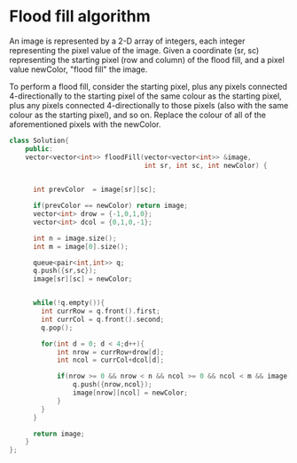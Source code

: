 # Flood fill algorithm

An image is represented by a 2-D array of integers, each integer representing the pixel value of the image. Given a coordinate (sr, sc) representing the starting pixel (row and column) of the flood fill, and a pixel value newColor, "flood fill" the image.



To perform a flood fill, consider the starting pixel, plus any pixels connected 4-directionally to the starting pixel of the same colour as the starting pixel, plus any pixels connected 4-directionally to those pixels (also with the same colour as the starting pixel), and so on. Replace the colour of all of the aforementioned pixels with the newColor.

```cpp
class Solution{
    public:
    vector<vector<int>> floodFill(vector<vector<int>> &image,
                                  int sr, int sc, int newColor) {
      

      int prevColor  = image[sr][sc];

      if(prevColor == newColor) return image;
      vector<int> drow = {-1,0,1,0};
      vector<int> dcol = {0,1,0,-1};

      int n = image.size();
      int m = image[0].size();

      queue<pair<int,int>> q;
      q.push({sr,sc});
      image[sr][sc] = newColor;


      while(!q.empty()){
        int currRow = q.front().first;
        int currCol = q.front().second;
        q.pop();

        for(int d = 0; d < 4;d++){
            int nrow = currRow+drow[d];
            int ncol = currCol+dcol[d];

            if(nrow >= 0 && nrow < n && ncol >= 0 && ncol < m && image[nrow][ncol] == prevColor){
                q.push({nrow,ncol});
                image[nrow][ncol] = newColor;
            }
        }
      }

      return image;
    }
};
```